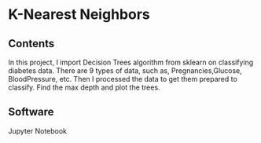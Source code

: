 # K-Nearest Neighbors
## Contents
In this project, I import Decision Trees algorithm from sklearn on classifying diabetes data. There are 9 types of data, such as, Pregnancies,Glucose,	BloodPressure, etc. Then I processed the data to get them prepared to classify. Find the max depth and plot the trees. 

## Software
Jupyter Notebook
